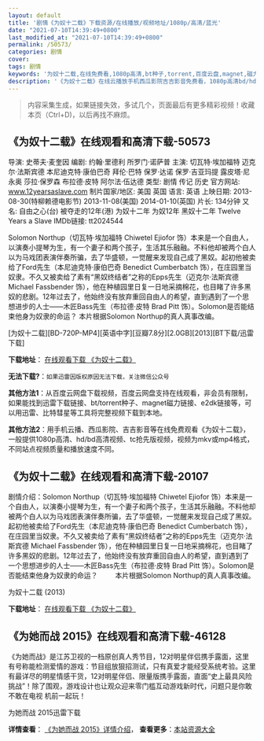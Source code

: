 ```yaml
---
layout: default
title: '剧情《为奴十二载》下载资源/在线播放/视频地址/1080p/高清/蓝光'
date: "2021-07-10T14:39:49+0800"
last_modified_at: "2021-07-10T14:39:49+0800"
permalink: /50573/
categories: 剧情
cover:
tags: 剧情
keywords: '为奴十二载,在线免费看,1080p高清,bt种子,torrent,百度云盘,magnet,磁力链,迅雷下载资源'
description: '《为奴十二载》在线云播放手机西瓜影院吉吉影音免费看，1080p高清bd/hd未删减完整版和tc抢先枪版，mkv/mp4格式，附带bt/torrent种子、magnet/磁力链、百度云盘、网盘资源迅雷下载链接'
---
```


>内容采集生成，如果链接失效，多试几个，页面最后有更多精彩视频！收藏本页（Ctrl+D)，以后再找不麻烦。


## 《为奴十二载》在线观看和高清下载-50573

导演: 史蒂夫·麦奎因 编剧: 约翰·里德利 所罗门·诺萨普 主演: 切瓦特·埃加福特 迈克尔·法斯宾德 本尼迪克特·康伯巴奇 拜伦·巴特 保罗·达诺 保罗·吉亚玛提 露皮塔·尼永奥 莎拉·保罗森 布拉德·皮特 阿尔法·伍达德 类型: 剧情 传记 历史 官方网站: www.12yearsaslave.com 制片国家/地区: 美国 英国 语言: 英语 上映日期: 2013-08-30(特柳赖德电影节) 2013-11-08(美国) 2014-01-10(英国) 片长: 134分钟 又名: 自由之心(台) 被夺走的12年(港) 为奴十二年 为奴12年 黑奴十二年 Twelve Years a Slave IMDb链接: tt2024544

Solomon Northup（切瓦特·埃加福特 Chiwetel Ejiofor 饰）本来是一个自由人，以演奏小提琴为生，有一个妻子和两个孩子，生活其乐融融。不料他却被两个白人以为马戏团表演伴奏所骗，去了华盛顿，一觉醒来发现自己成了黑奴。起初他被卖给了Ford先生（本尼迪克特·康伯巴奇 Benedict Cumberbatch 饰），在庄园里当奴隶。不久又被卖给了素有“黑奴终结者”之称的Epps先生（迈克尔·法斯宾德 Michael Fassbender 饰），他在种植园里日复一日地采摘棉花，也目睹了许多黑奴的悲剧。12年过去了，他始终没有放弃重回自由人的希望，直到遇到了一个思想进步的人士——木匠Bass先生（布拉德·皮特 Brad Pitt 饰）。Solomon是否能结束他身为奴隶的命运？ 本片根据Solomon Northup的真人真事改编。


[为奴十二载][BD-720P-MP4][英语中字][豆瓣7.8分][2.0GB][2013][BT下载/迅雷下载]

**下载地址**： [在线观看下载 《为奴十二载》](https://www.btdx8.com/torrent/12_years_a_slave_2013.html) 


**无法下载?**：`如果迅雷因版权原因无法下载，关注微信公众号 `

**其他方法1**：从百度云网盘下载视频，百度云网盘支持在线观看，非会员有限制，如果能找到迅雷下载链接、bt/torrent种子、magnet磁力链接、e2dk链接等，可以用迅雷、比特彗星等工具将完整视频下载到本地。

**其他方法2**：用手机云播、西瓜影院、吉吉影音等在线免费观看《为奴十二载》，一般提供1080p高清、hd/bd高清视频、tc抢先版视频，视频为mkv或mp4格式，不同站点视频质量和播放速度不同。


## 《为奴十二载》在线观看和高清下载-20107

剧情介绍：Solomon Northup（切瓦特·埃加福特 Chiwetel Ejiofor 饰）本来是一个自由人，以演奏小提琴为生，有一个妻子和两个孩子，生活其乐融融。不料他却被两个白人以为马戏团表演伴奏所骗，去了华盛顿，一觉醒来发现自己成了黑奴。起初他被卖给了Ford先生（本尼迪克特·康伯巴奇 Benedict Cumberbatch 饰），在庄园里当奴隶。不久又被卖给了素有“黑奴终结者”之称的Epps先生（迈克尔·法斯宾德 Michael Fassbender 饰），他在种植园里日复一日地采摘棉花，也目睹了许多黑奴的悲剧。12年过去了，他始终没有放弃重回自由人的希望，直到遇到了一个思想进步的人士——木匠Bass先生（布拉德·皮特 Brad Pitt 饰）。Solomon是否能结束他身为奴隶的命运？  　　本片根据Solomon Northup的真人真事改编。


为奴十二载 (2013)

**下载地址**： [在线观看下载 《为奴十二载》](https://www.btbtdy.me/btdy/dy2013.html) 


## 《为她而战 2015》在线观看和高清下载-46128

《为她而战》是江苏卫视的一档原创真人秀节目，12对明星伴侣携手露面，这里有号称能检测爱情的游戏：节目组放狠招测试，只有真爱才能经受系统考验。这里有最详尽的明星情感干货，12对明星伴侣、限量版携手露面，直面&ldquo;史上最具风险挑战&rdquo;！除了围观，游戏设计也让观众迎来零门槛互动游戏新时代，问题只是你敢不敢在电视 机前一起玩！<!---剧情end--->


为她而战 2015迅雷下载

**详情查看**： [《为她而战 2015》详情介绍](/movie/46128/)， **查看更多**：[本站资源大全](/movie/t/all/)

